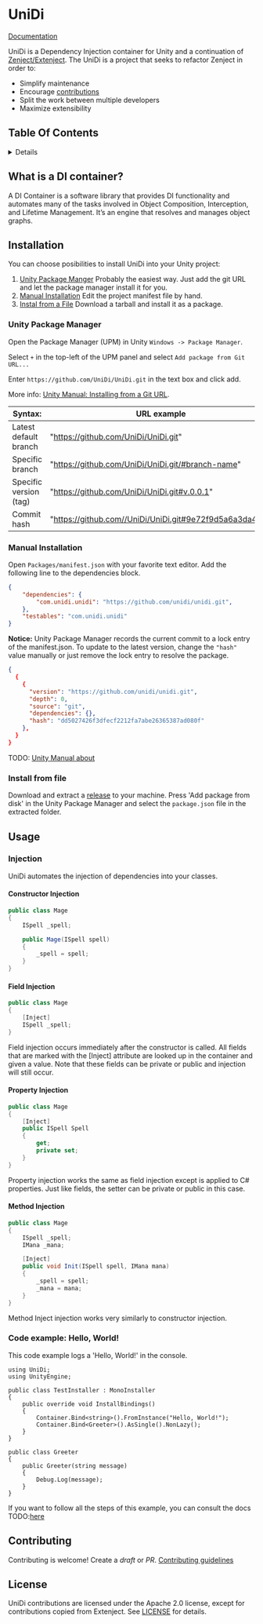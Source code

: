 # UniDi
[Documentation](https://github.com/UniDi/unidi.github.io)

UniDi is a Dependency Injection container for Unity and a continuation of [Zenject/Extenject](https://github.com/Mathijs-Bakker/Extenject).
The UniDi is a project that seeks to refactor Zenject in order to:

* Simplify maintenance
* Encourage [contributions]()
* Split the work between multiple developers
* Maximize extensibility

## Table Of Contents
<!-- START doctoc generated TOC please keep comment here to allow auto update -->
<!-- DON'T EDIT THIS SECTION, INSTEAD RE-RUN doctoc TO UPDATE -->
<details>
<summary>Details</summary>

- [What is a DI container?](#what-is-a-di-container)
- [Installation](#installation)
  - [Unity Package Manager](#unity-package-manager)
  - [Manual Installation](#manual-installation)
  - [Install from file](#install-from-file)
  - [OpenUPM](#openupm)
- [Usage](#usage)
  - [Injection](#injection)
  - [Code example: Hello, World!](#code-example-hello-world)
- [Contributing](#contributing)
- [Credits](#credits)
- [License](#license)

</details>
<!-- END doctoc generated TOC please keep comment here to allow auto update -->

## What is a DI container?
A DI Container is a software library that provides DI functionality and automates many of the tasks involved in Object Composition, Interception, and Lifetime Management. It’s an engine that resolves and manages object graphs.

## Installation

You can choose posibilities to install UniDi into your Unity project:
1. [Unity Package Manger](#unity-package-manager)
Probably the easiest way. Just add the git URL and let the package manager install it for you.
1. [Manual Installation](#manual-installation)
Edit the project manifest file by hand.
1. [Instal from a File](#Install-from-file)
Download a tarball and install it as a package.

### Unity Package Manager
Open the Package Manager (UPM) in Unity ``Windows -> Package Manager``.

Select ``+`` in the top-left of the UPM panel and select ``Add package from Git URL...``

Enter ``https://github.com/UniDi/UniDi.git`` in the text box and click add.

More info: [Unity Manual: Installing from a Git URL](https://docs.unity3d.com/Manual/upm-ui-giturl.html).

| Syntax: | URL example |  
|---|---|
| Latest default branch	| "https://github.com/UniDi/UniDi.git" |  
| Specific branch| "https://github.com/UniDi/UniDi.git/#branch-name" |
| Specific version (tag) | "https://github.com/UniDi/UniDi.git#v.0.0.1" |
| Commit hash |	"https://github.com//UniDi/UniDi.git#9e72f9d5a6a3da49..." |

### Manual Installation
Open ``Packages/manifest.json`` with your favorite text editor. Add the following line to the dependencies block.
```json
{
    "dependencies": {
        "com.unidi.unidi": "https://github.com/unidi/unidi.git",
    },
    "testables": "com.unidi.unidi"
}
```
**Notice:** Unity Package Manager records the current commit to a lock entry of the manifest.json. To update to the latest version, change the ``"hash"`` value manually or just remove the lock entry to resolve the package.
```json
{
  {
    {
      "version": "https://github.com/unidi/unidi.git",
      "depth": 0,
      "source": "git",
      "dependencies": {},
      "hash": "dd5027426f3dfecf2212fa7abe26365387ad080f"
    },
  }
}
```
TODO: [Unity Manual about ](https://docs.unity3d.com/Manual/upm-git.html)

### Install from file 
Download and extract a [release](https://github.com/UniDi/UniDi/releases) to your machine. Press 'Add package from disk' in the Unity Package Manager and select the ``package.json`` file in the extracted folder.

## Usage 

### Injection
UniDi automates the injection of dependencies into your classes. 

#### Constructor Injection
```csharp
public class Mage
{
    ISpell _spell;

    public Mage(ISpell spell)
    {
        _spell = spell;
    }
}
```

#### Field Injection
```csharp
public class Mage
{
    [Inject]
    ISpell _spell;
}
```
Field injection occurs immediately after the constructor is called. All fields that are marked with the [Inject] attribute are looked up in the container and given a value. Note that these fields can be private or public and injection will still occur.

#### Property Injection
```csharp
public class Mage
{
    [Inject]
    public ISpell Spell
    {
        get;
        private set;
    }
}
```
Property injection works the same as field injection except is applied to C# properties. Just like fields, the setter can be private or public in this case.

#### Method Injection
```csharp
public class Mage
{
    ISpell _spell;
    IMana _mana;

    [Inject]
    public void Init(ISpell spell, IMana mana)
    {
        _spell = spell;
        _mana = mana;
    }
}
```
Method Inject injection works very similarly to constructor injection.

### Code example: Hello, World!

This code example logs a 'Hello, World!' in the console.

```
using UniDi;
using UnityEngine;

public class TestInstaller : MonoInstaller
{
    public override void InstallBindings()
    {
        Container.Bind<string>().FromInstance("Hello, World!");
        Container.Bind<Greeter>().AsSingle().NonLazy();
    }
}

public class Greeter
{
    public Greeter(string message)
    {
        Debug.Log(message);
    }
}
```
If you want to follow all the steps of this example, you can consult the docs TODO:[here]()

## Contributing
Contributing is welcome! Create a *draft* or *PR*.
[Contributing guidelines](https://github.com/UniDi/UniDi/CONTRIBUTING.md)

## License
UniDi contributions are licensed under the Apache 2.0 license, except for contributions copied from Extenject. See [LICENSE](https://github.com/UniDi/UniDi/blob/master/LICENSE.md) for details.
